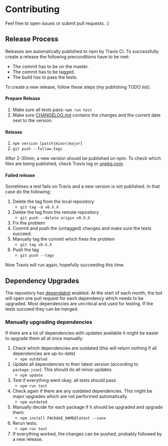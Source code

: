 # Contributing

Feel free to open issues or submit pull requests. :)

## Release Process

Releases are automatically published to npm by Travis CI. To successfully create a release the following preconditions have to be met:
- The commit has to be on the master.
- The commit has to be tagged.
- The build has to pass the tests.

To create a new release, follow these steps (my publishing TODO list).

#### Prepare Release
1. Make sure all tests pass: `npm run test`
2. Make sure [CHANGELOG.md](./CHANGELOG.md) contains the changes and the current date next to the version.

#### Release
1. `npm version [patch|minor|major]`
2. `git push --follow-tags`

After 2-30min, a new version should be published on npm. To check which files are being published, check Travis log or [unpkg.com](https://unpkg.com/puppeteer-cluster/).

#### Failed release
Sometimes a test fails on Travis and a new version is not published. In that case do the following:

1. Delete the tag from the local repository
    - `git tag -d v0.X.X`
2. Delete the tag from the remote repository
    - `git push --delete origin v0.X.X`
3. Fix the problem
4. Commit and push the (untagged) changes and make sure the tests succeed.
5. Manually tag the commit which fixes the problem
    - `git tag v0.X.X`
6. Push the tag
    - `git push --tags`

Now Travis will run again, hopefully succeeding this time.

## Dependency Upgrades

The repository has [dependabot](https://github.com/dependabot) enabled. At the start of each month, the bot will open one pull request for each dependency which needs to be upgraded. Most dependencies are uncritical and used for testing. If the tests succeed they can be merged.

### Manually upgrading dependencies

If there are a lot of dependencies with updates available it might be easier to upgrade them all at once manually:

1. Check which dependencies are outdated (this will return nothing if all dependencies are up-to-date)
    - `npm outdated`
2. Update all dependencies to their latest version (according to `package.json`). This should do all minor updates.
    - `npm update`
3. Test if everything went okay, all tests should pass.
    - `npm run test`
4. Check again if there are any outdated dependencies. This might be major upgrades which are not performed automatically.
    - `npm outdated`
5. Manually decide for each package if it should be upgraded and upgrade them:
    - `npm install PACKAGE_NAME@latest --save`
6. Rerun tests.
    - `npm run test`
7. If everything worked, the changes can be pushed, probably followed by a new release.